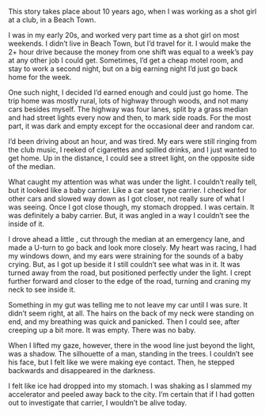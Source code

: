 This story takes place about 10 years ago, when I was working as a shot girl at a club, in a Beach Town.

I was in my early 20s, and worked very part time as a shot girl on most weekends. I didn’t live in Beach Town, but I’d travel for it. I would make the 2+ hour drive because the money from one shift was equal to a week’s pay at any other job I could get. Sometimes, I’d get a cheap motel room, and stay to work a second night, but on a big earning night I’d just go back home for the week. 

One such night, I decided I’d earned enough and could just go home. The trip home was mostly rural, lots of highway through woods, and not many cars besides myself. The highway was four lanes, split by a grass median and had street lights every now and then, to mark side roads. For the most part, it was dark and empty except for the occasional deer and random car. 

I’d been driving about an hour, and was tired. My ears were still ringing from the club music, I reeked of cigarettes and spilled drinks, and I just wanted to get home. Up in the distance, I could see a street light, on the opposite side of the median. 

What caught my attention was what was under the light. I couldn’t really tell, but it looked like a baby carrier. Like a car seat type carrier. I checked for other cars and slowed way down as I got closer, not really sure of what I was seeing. Once I got close though, my stomach dropped. I was certain. It was definitely a baby carrier. But, it was angled in a way I couldn’t see the inside of it. 

I drove ahead a little , cut through the median at an emergency lane, and made a U-turn to go back and look more closely. My heart was racing, I had my windows down, and my ears were straining for the sounds of a baby crying. But, as I got up beside it I still couldn’t see what was in it. It was turned away from the road, but positioned perfectly under the light. I crept further forward and closer to the edge of the road, turning and craning my neck to see inside it. 

Something in my gut was telling me to not leave my car until I was sure. It didn’t seem right, at all. The hairs on the back of my neck were standing on end, and my breathing was quick and panicked. Then I could see, after creeping up a bit more. It was empty. There was no baby. 

When I lifted my gaze, however, there in the wood line just beyond the light, was a shadow. The silhouette of a man, standing in the trees. I couldn’t see his face, but I felt like we were making eye contact. Then, he stepped backwards and disappeared in the darkness. 

I felt like ice had dropped into my stomach. I was shaking as I slammed my accelerator and peeled away back to the city. I’m certain that if I had gotten out to investigate that carrier, I wouldn’t be alive today.